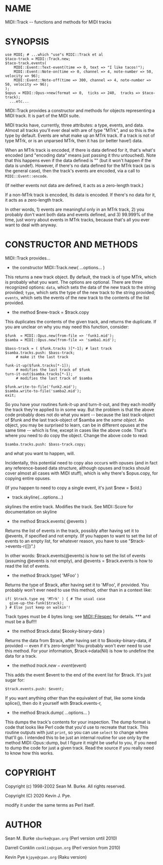 NAME
====

MIDI::Track -- functions and methods for MIDI tracks

SYNOPSIS
========

    use MIDI; # ...which "use"s MIDI::Track et al
    $taco-track = MIDI::Track.new;
    $taco-track.events(
        MIDI::Event::Text-event(time => 0, text => "I like tacos!");
        MIDI::Event::Note-on(time => 0, channel => 4, note-number => 50, velocity => 96);
        MIDI::Event::Note-off(time => 300, channel => 4, note-number => 50, velocity => 96);
    );
    $opus = MIDI::Opus->new(format => 0,  ticks => 240,  tracks => $taco-track);
      ...etc...

MIDI::Track provides a constructor and methods for objects representing a MIDI track. It is part of the MIDI suite.

MIDI tracks have, currently, three attributes: a type, events, and data. Almost all tracks you'll ever deal with are of type "MTrk", and so this is the type by default. Events are what make up an MTrk track. If a track is not of type MTrk, or is an unparsed MTrk, then it has (or better have!) data.

When an MTrk track is encoded, if there is data defined for it, that's what's encoded (and "encoding data" means just passing it thru untouched). Note that this happens even if the data defined is "" (but it won't happen if the data is undef). However, if there's no data defined for the MTrk track (as is the general case), then the track's events are encoded, via a call to `MIDI::Event::encode`.

(If neither events not data are defined, it acts as a zero-length track.)

If a non-MTrk track is encoded, its data is encoded. If there's no data for it, it acts as a zero-length track.

In other words, 1) events are meaningful only in an MTrk track, 2) you probably don't want both data and events defined, and 3) 99.999% of the time, just worry about events in MTrk tracks, because that's all you ever want to deal with anyway.

CONSTRUCTOR AND METHODS
=======================

MIDI::Track provides...

  * the constructor MIDI::Track.new( ...options... )

This returns a new track object. By default, the track is of type MTrk, which is probably what you want. The options are optional. There are three recognized options: `data`, which sets the data of the new track to the string provided; `type`, which sets the type of the new track to the string provided; `events`, which sets the events of the new track to the contents of the list provided.

  * the method $new-track = $track.copy

This duplicates the contents of the given track, and returns the duplicate. If you are unclear on why you may need this function, consider:

    $funk  = MIDI::Opus.new(from-file => 'funk1.mid');
    $samba = MIDI::Opus.new(from-file => 'samba1.mid');

    $bass-track = ( $funk.tracks )[*-1]; # last track
    $samba.tracks.push: $bass-track;
         # make it the last track

    funk-it-up($funk.tracks[*-1]);
         # modifies the last track of $funk
    turn-it-out($samba.tracks[*-1);
         # modifies the last track of $samba

    $funk.write-to-file('funk2.mid');
    $samba.write-to-file('samba2.mid');
    exit;

So you have your routines funk-it-up and turn-it-out, and they each modify the track they're applied to in some way. But the problem is that the above code probably does not do what you want -- because the last track-object of $funk and the last track-object of $samba are the *same object*. An object, you may be surprised to learn, can be in different opuses at the same time -- which is fine, except in cases like the above code. That's where you need to do copy the object. Change the above code to read:

    $samba.tracks.push: $bass-track.copy;

and what you want to happen, will.

Incidentally, this potential need to copy also occurs with opuses (and in fact any reference-based data structure, although opuses and tracks should cover almost all cases with MIDI stuff), which is why there's $opus.copy, for copying entire opuses.

(If you happen to need to copy a single event, it's just $new = $old.)

  * track.skyline(...options...)

skylines the entire track. Modifies the track. See MIDI::Score for documentation on skyline

  * the method $track.events( @events )

Returns the list of events in the track, possibly after having set it to @events, if specified and not empty. (If you happen to want to set the list of events to an empty list, for whatever reason, you have to use "$track->events-r([])".)

In other words: $track.events(@events) is how to set the list of events (assuming @events is not empty), and @events = $track.events is how to read the list of events.

  * the method $track.type( 'MFoo' )

Returns the type of $track, after having set it to 'MFoo', if provided. You probably won't ever need to use this method, other than in a context like:

    if( $track.type eq 'MTrk' ) { # The usual case
      give-up-the-funk($track);
    } # Else just keep on walkin'!

Track types must be 4 bytes long; see [MIDI::Filespec](MIDI::Filespec) for details. *** and must be a Buf!!!

  * the method $track.data( $kooky-binary-data )

Returns the data from $track, after having set it to $kooky-binary-data, if provided -- even if it's zero-length! You probably won't ever need to use this method. For your information, $track->data(Nil) is how to undefine the data for a track.

  * the method $track.new-event($event)

This adds the event $event to the end of the event list for $track. It's just sugar for:

    $track.events.push: $event;

If you want anything other than the equivalent of that, like some kinda splice(), then do it yourself with $track.events-r,

  * the method $track.dump( ...options... )

This dumps the track's contents for your inspection. The dump format is code that looks like Perl code that you'd use to recreate that track. This routine outputs with just `print`, so you can use `select` to change where that'll go. I intended this to be just an internal routine for use only by the method MIDI::Opus::dump, but I figure it might be useful to you, if you need to dump the code for just a given track. Read the source if you really need to know how this works.

COPYRIGHT 
==========

Copyright (c) 1998-2002 Sean M. Burke. All rights reserved.

Copyright (C) 2020 Kevin J. Pye.

modify it under the same terms as Perl itself.

AUTHOR
======

Sean M. Burke `sburke@cpan.org` (Perl version until 2010)

Darrell Conklin `conklin@cpan.org` (Perl version from 2010)

Kevin Pye `kjpye@cpan.org` (Raku version)

